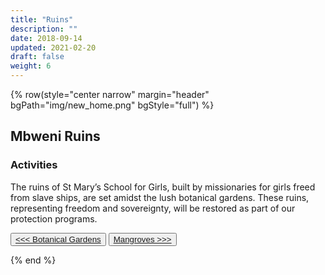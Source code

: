 ```yaml
---
title: "Ruins"
description: ""
date: 2018-09-14
updated: 2021-02-20
draft: false
weight: 6
---
```


{% row(style="center narrow" margin="header" bgPath="img/new_home.png" bgStyle="full") %} 

## Mbweni Ruins
 
### Activities

The ruins of St Mary’s School for Girls, built by missionaries for girls freed from slave ships, are set amidst the lush botanical gardens. These ruins, representing freedom and sovereignty, will be restored as part of our protection programs.

<button>[<<< Botanical Gardens](/activities/gardens)</button>
<button>[Mangroves >>>](/activities/mangroves)</button>

{% end %}